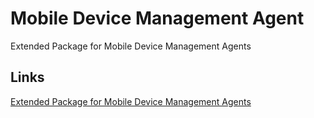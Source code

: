 Mobile Device Management Agent
===========

Extended Package for Mobile Device Management Agents


## Links
[Extended Package for Mobile Device Management Agents](http://common-criteria.rhcloud.com/mdmagent/output/mdmagent-release.html)
